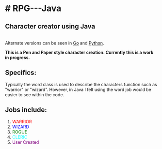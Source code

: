 <h1># RPG---Java</h1>
<h2>Character creator using Java</h2><br>
Alternate versions can be seen in <a href="https://github.com/howlcipher/rpg">Go</a> and <a href="https://github.com/howlcipher/RPG---Python">Python</a>.
  
  
<strong>This is a Pen and Paper style character creation.  Currently this is a work in progress.</strong>

<h2>Specifics:</h2>
Typically the word class is used to describe the characters function such as "warrior" or "wizard".  However, in Java I felt using the word job would be easier to see within the code.

<h2>Jobs include:</h2>
<ol>
  <li><font color="red">WARRIOR</font></li>
  <li><font color="blue">WIZARD</font></li>
  <li><font color="green">ROGUE</font></li>
  <li><font color="cyan">CLERIC</font></li>
<li><font color="purple">User Created</font></li>
</ol>
